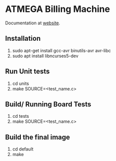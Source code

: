 # ATMEGA Billing Machine
Documentation at [website](https://narenkn.com/works/embedded/).

## Installation
1. sudo apt-get install gcc-avr binutils-avr avr-libc
1. sudo apt install libncurses5-dev

## Run Unit tests
1. cd units
1. make SOURCE=<test_name.c>

## Build/ Running Board Tests
1. cd tests
1. make SOURCE=<test_name.c>

## Build the final image
1. cd default
1. make
